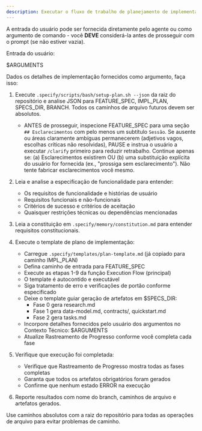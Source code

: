 ```yaml
---
description: Executar o fluxo de trabalho de planejamento de implementação usando o template de plano para gerar artefatos de design.
---
```


A entrada do usuário pode ser fornecida diretamente pelo agente ou como argumento de comando - você **DEVE** considerá-la antes de prosseguir com o prompt (se não estiver vazia).

Entrada do usuário:

$ARGUMENTS

Dados os detalhes de implementação fornecidos como argumento, faça isso:

1. Execute `.specify/scripts/bash/setup-plan.sh --json` da raiz do repositório e analise JSON para FEATURE_SPEC, IMPL_PLAN, SPECS_DIR, BRANCH. Todos os caminhos de arquivo futuros devem ser absolutos.
   - ANTES de prosseguir, inspecione FEATURE_SPEC para uma seção `## Esclarecimentos` com pelo menos um subtítulo `Sessão`. Se ausente ou áreas claramente ambíguas permanecerem (adjetivos vagos, escolhas críticas não resolvidas), PAUSE e instrua o usuário a executar `/clarify` primeiro para reduzir retrabalho. Continue apenas se: (a) Esclarecimentos existirem OU (b) uma substituição explícita do usuário for fornecida (ex., "prossiga sem esclarecimento"). Não tente fabricar esclarecimentos você mesmo.
2. Leia e analise a especificação de funcionalidade para entender:

   - Os requisitos de funcionalidade e histórias de usuário
   - Requisitos funcionais e não-funcionais
   - Critérios de sucesso e critérios de aceitação
   - Quaisquer restrições técnicas ou dependências mencionadas

3. Leia a constituição em `.specify/memory/constitution.md` para entender requisitos constitucionais.

4. Execute o template de plano de implementação:

   - Carregue `.specify/templates/plan-template.md` (já copiado para caminho IMPL_PLAN)
   - Defina caminho de entrada para FEATURE_SPEC
   - Execute as etapas 1-9 da função Execution Flow (principal)
   - O template é autocontido e executável
   - Siga tratamento de erro e verificações de portão conforme especificado
   - Deixe o template guiar geração de artefatos em $SPECS_DIR:
     - Fase 0 gera research.md
     - Fase 1 gera data-model.md, contracts/, quickstart.md
     - Fase 2 gera tasks.md
   - Incorpore detalhes fornecidos pelo usuário dos argumentos no Contexto Técnico: $ARGUMENTS
   - Atualize Rastreamento de Progresso conforme você completa cada fase

5. Verifique que execução foi completada:

   - Verifique que Rastreamento de Progresso mostra todas as fases completas
   - Garanta que todos os artefatos obrigatórios foram gerados
   - Confirme que nenhum estado ERROR na execução

6. Reporte resultados com nome do branch, caminhos de arquivo e artefatos gerados.

Use caminhos absolutos com a raiz do repositório para todas as operações de arquivo para evitar problemas de caminho.
